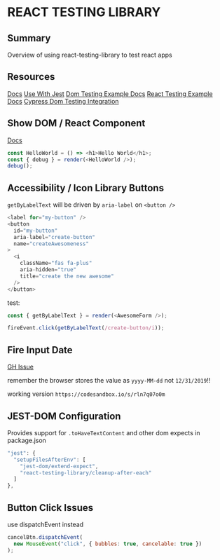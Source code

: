# REACT TESTING LIBRARY

## Summary

Overview of using react-testing-library to test react apps

## Resources

[Docs](https://testing-library.com/docs/intro)
[Use With Jest](https://jestjs.io/docs/en/tutorial-react#dom-testing)
[Dom Testing Example Docs](https://testing-library.com/docs/dom-testing-library/example-intro)
[React Testing Example Docs](https://testing-library.com/docs/react-testing-library/example-intro)
[Cypress Dom Testing Integration](https://testing-library.com/docs/cypress-testing-library/intro)

## Show DOM / React Component

[Docs](https://testing-library.com/docs/react-testing-library/api#debug)

```javascript
const HelloWorld = () => <h1>Hello World</h1>;
const { debug } = render(<HelloWorld />);
debug();
```

## Accessibility / Icon Library Buttons

`getByLabelText` will be driven by `aria-label` on `<button />`

```javascript
<label for="my-button" />
<button
  id="my-button"
  aria-label="create-button"
  name="createAwesomeness"
>
  <i
    className="fas fa-plus"
    aria-hidden="true"
    title="create the new awesome"
  />
</button>
```

test:

```javascript
const { getByLabelText } = render(<AwesomeForm />);

fireEvent.click(getByLabelText(/create-button/i));
```

## Fire Input Date

[GH Issue](https://github.com/testing-library/react-testing-library/issues/337)

remember the browser stores the value as `yyyy-MM-dd` not `12/31/2019`!!

working version `https://codesandbox.io/s/rln7q07o0m`

## JEST-DOM Configuration

Provides support for `.toHaveTextContent` and other dom expects
in package.json

```javascript
"jest": {
  "setupFilesAfterEnv": [
    "jest-dom/extend-expect",
    "react-testing-library/cleanup-after-each"
  ]
},
```

## Button Click Issues

use dispatchEvent instead

```javascript
cancelBtn.dispatchEvent(
  new MouseEvent("click", { bubbles: true, cancelable: true })
);
```
